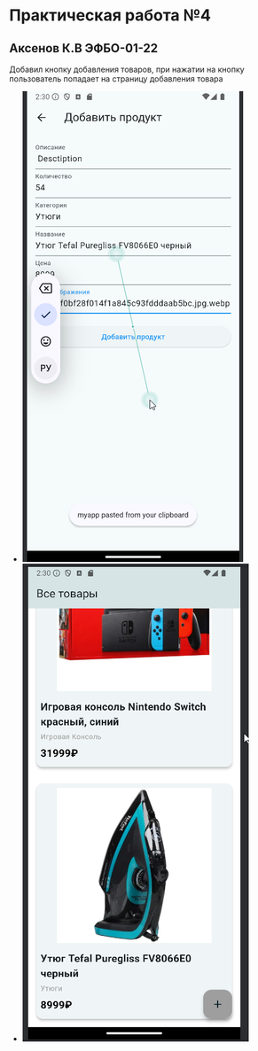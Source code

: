 # Практическая работа №4

## Аксенов К.В ЭФБО-01-22

Добавил кнопку добавления товаров, при нажатии на кнопку пользователь попадает на страницу добавления товара
* ![studio64_yQndk8I40Y.png](studio64_yQndk8I40Y.png)
* ![studio64_hcF2sFTBhm.png](studio64_hcF2sFTBhm.png)
